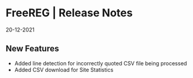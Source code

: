 __FreeREG | Release Notes__
  =======================
  20-12-2021

  __New Features__
  ----------------

  * Added line detection for incorrectly quoted CSV file being processed
  * Added CSV download for Site Statistics
